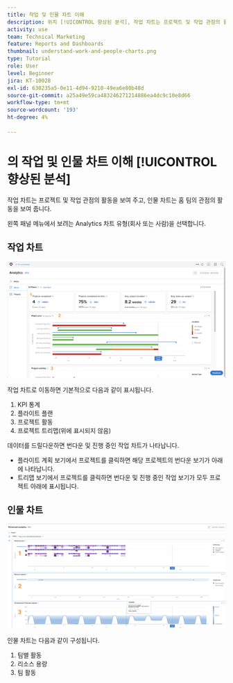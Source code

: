 ```yaml
---
title: 작업 및 인물 차트 이해
description: 위치 [!UICONTROL 향상된 분석], 작업 차트는 프로젝트 및 작업 관점의 활동을 보여 주고, 사람 차트는 홈 팀의 관점의 활동을 보여 줍니다.
activity: use
team: Technical Marketing
feature: Reports and Dashboards
thumbnail: understand-work-and-people-charts.png
type: Tutorial
role: User
level: Beginner
jira: KT-10028
exl-id: 630235a5-0e11-4d94-9210-49ea6e80b48d
source-git-commit: a25a49e59ca483246271214886ea4dc9c10e8d66
workflow-type: tm+mt
source-wordcount: '193'
ht-degree: 4%

---
```


# 의 작업 및 인물 차트 이해 [!UICONTROL 향상된 분석]

작업 차트는 프로젝트 및 작업 관점의 활동을 보여 주고, 인물 차트는 홈 팀의 관점의 활동을 보여 줍니다.

왼쪽 패널 메뉴에서 보려는 Analytics 차트 유형(회사 또는 사람)을 선택합니다.

## 작업 차트

![을(를) 찾는 이미지 [!UICONTROL 분석] 의 기능 [!DNL Workfront Classic]](assets/section-1-1.png)

작업 차트로 이동하면 기본적으로 다음과 같이 표시됩니다.

1. KPI 통계
1. 플라이트 플랜
1. 프로젝트 활동
1. 프로젝트 트리맵(위에 표시되지 않음)

데이터를 드릴다운하면 번다운 및 진행 중인 작업 차트가 나타납니다.

* 플라이트 계획 보기에서 프로젝트를 클릭하면 해당 프로젝트의 번다운 보기가 아래에 나타납니다.
* 트리맵 보기에서 프로젝트를 클릭하면 번다운 및 진행 중인 작업 보기가 모두 프로젝트 아래에 표시됩니다.

## 인물 차트

![을(를) 찾는 이미지 [!UICONTROL 분석] 의 기능 [!DNL Workfront Classic]](assets/section-1-2.png)

인물 차트는 다음과 같이 구성됩니다.

1. 팀별 활동
1. 리소스 용량
1. 팀 활동
